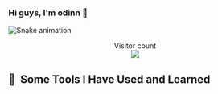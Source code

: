 ### Hi guys, I'm odinn 🌱
![Snake animation](https://github.com/sreypheasin/sreypheasin/blob/output/github-contribution-grid-snake.svg)
<p align="center"> 
  Visitor count<br>
  <img src="https://profile-counter.glitch.me/sreypheasin/count.svg" />
</p>
<h2> 🚀 &nbsp;Some Tools I Have Used and Learned</h2>



